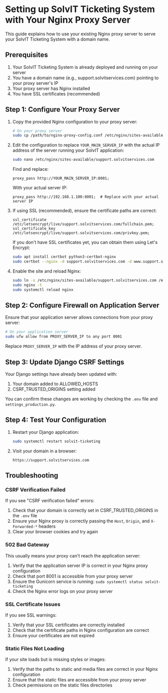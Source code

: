 # Setting up SolvIT Ticketing System with Your Nginx Proxy Server

This guide explains how to use your existing Nginx proxy server to serve your SolvIT Ticketing System with a domain name.

## Prerequisites

1. Your SolvIT Ticketing System is already deployed and running on your server
2. You have a domain name (e.g., support.solvitservices.com) pointing to your proxy server's IP
3. Your proxy server has Nginx installed
4. You have SSL certificates (recommended)

## Step 1: Configure Your Proxy Server

1. Copy the provided Nginx configuration to your proxy server:

   ```bash
   # On your proxy server
   sudo cp /path/to/nginx-proxy-config.conf /etc/nginx/sites-available/support.solvitservices.com
   ```

2. Edit the configuration to replace `YOUR_MAIN_SERVER_IP` with the actual IP address of the server running your SolvIT application:

   ```bash
   sudo nano /etc/nginx/sites-available/support.solvitservices.com
   ```

   Find and replace:
   ```
   proxy_pass http://YOUR_MAIN_SERVER_IP:8001;
   ```
   
   With your actual server IP:
   ```
   proxy_pass http://192.168.1.100:8001;  # Replace with your actual server IP
   ```

3. If using SSL (recommended), ensure the certificate paths are correct:

   ```
   ssl_certificate /etc/letsencrypt/live/support.solvitservices.com/fullchain.pem;
   ssl_certificate_key /etc/letsencrypt/live/support.solvitservices.com/privkey.pem;
   ```

   If you don't have SSL certificates yet, you can obtain them using Let's Encrypt:

   ```bash
   sudo apt install certbot python3-certbot-nginx
   sudo certbot --nginx -d support.solvitservices.com -d www.support.solvitservices.com
   ```

4. Enable the site and reload Nginx:

   ```bash
   sudo ln -s /etc/nginx/sites-available/support.solvitservices.com /etc/nginx/sites-enabled/
   sudo nginx -t
   sudo systemctl reload nginx
   ```

## Step 2: Configure Firewall on Application Server

Ensure that your application server allows connections from your proxy server:

```bash
# On your application server
sudo ufw allow from PROXY_SERVER_IP to any port 8001
```

Replace `PROXY_SERVER_IP` with the IP address of your proxy server.

## Step 3: Update Django CSRF Settings

Your Django settings have already been updated with:

1. Your domain added to ALLOWED_HOSTS
2. CSRF_TRUSTED_ORIGINS setting added

You can confirm these changes are working by checking the `.env` file and `settings_production.py`.

## Step 4: Test Your Configuration

1. Restart your Django application:

   ```bash
   sudo systemctl restart solvit-ticketing
   ```

2. Visit your domain in a browser:

   ```
   https://support.solvitservices.com
   ```

## Troubleshooting

### CSRF Verification Failed

If you see "CSRF verification failed" errors:

1. Check that your domain is correctly set in CSRF_TRUSTED_ORIGINS in the `.env` file
2. Ensure your Nginx proxy is correctly passing the `Host`, `Origin`, and `X-Forwarded-*` headers
3. Clear your browser cookies and try again

### 502 Bad Gateway

This usually means your proxy can't reach the application server:

1. Verify that the application server IP is correct in your Nginx proxy configuration
2. Check that port 8001 is accessible from your proxy server
3. Ensure the Gunicorn service is running: `sudo systemctl status solvit-ticketing`
4. Check the Nginx error logs on your proxy server

### SSL Certificate Issues

If you see SSL warnings:

1. Verify that your SSL certificates are correctly installed
2. Check that the certificate paths in Nginx configuration are correct
3. Ensure your certificates are not expired

### Static Files Not Loading

If your site loads but is missing styles or images:

1. Verify that the paths to static and media files are correct in your Nginx configuration
2. Ensure that the static files are accessible from your proxy server
3. Check permissions on the static files directories
